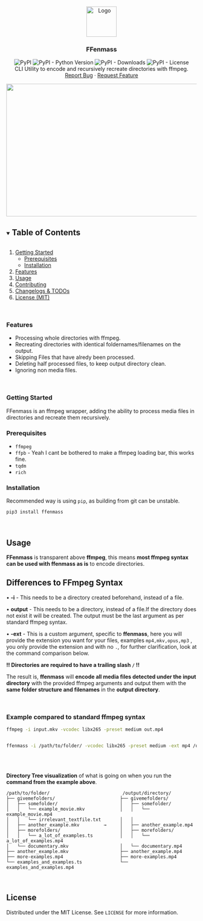 
<!-- PROJECT LOGO -->
<br />
<p align="center">
  <a href="https://github.com/NoPantsCrash/ffenmass">
    <img src="https://github.com/NoPantsCrash/ffenmass/blob/master/images/logo.png" alt="Logo" width="80" height="80">
  </a>

  <h3 align="center">FFenmass</h3>

  <p align="center">
  <img alt="PyPI" src="https://img.shields.io/pypi/v/ffenmass"> <img alt="PyPI - Python Version" src="https://img.shields.io/pypi/pyversions/ffenmass"> <img alt="PyPI - Downloads" src="https://static.pepy.tech/personalized-badge/ffenmass?period=total&units=none&left_color=grey&right_color=yellow&left_text=Downloads"> <img alt="PyPI - License" src="https://img.shields.io/pypi/l/ffenmass">
  <br />
    CLI Utility to encode and recursively recreate directories with ffmpeg. 
    <br />
    <a href="https://github.com/NoPantsCrash/ffenmass/issues">Report Bug</a>
    ·
    <a href="https://github.com/NoPantsCrash/ffenmass/issues">Request Feature</a>
  </p>
</p>

<img src="https://github.com/NoPantsCrash/ffenmass/blob/master/images/example.gif" width="1000" height="350" />

<!-- TABLE OF CONTENTS -->
<details open="open">
  <summary><h2 style="display: inline-block">Table of Contents</h2></summary>
  <ol>
    <li>
      <a href="#getting-started">Getting Started</a>
      <ul>
        <li><a href="#prerequisites">Prerequisites</a></li>
        <li><a href="#installation">Installation</a></li>
      </ul>
    </li>
    <li><a href="#features">Features</a></li>
    <li><a href="#usage">Usage</a></li>
    <li><a href="#contributing">Contributing</a></li>
    <li><a href="/CHANGELOGS.md">Changelogs & TODOs</a></li>
    <li><a href="/LICENCE">License (MIT)</a></li>
  </ol>
</details>

<br>

### Features
 - Processing whole directories with ffmpeg.
 - Recreating directories with identical foldernames/filenames on the output.
 - Skipping Files that have alredy been processed.
 - Deleting half processed files, to keep output directory clean.
 - Ignoring non media files.

<br>

<!-- GETTING STARTED -->
### Getting Started

FFenmass is an ffmpeg wrapper, adding the ability to process media files in directories and recreate them recursively.




### Prerequisites

 - `ffmpeg`
 - `ffpb` - Yeah I cant be bothered to make a ffmpeg loading bar, this works fine.
 - `tqdm`
 - `rich`



### Installation

Recommended way is using `pip`, as building from git can be unstable.
   ```bash
   pip3 install ffenmass
   ```

<br>

<!-- USAGE EXAMPLES -->
## Usage

**FFenmass** is transparent above **ffmpeg**, this means **most ffmpeg syntax can be used with ffenmass as is** to encode directories.


## Differences to FFmpeg Syntax

• **-i** - This needs to be a directory created beforehand, instead of a file.

• **output** - This needs to be a directory, instead of a file.If the directory does not exist it will be created. The output must be the last argument as per standard ffmpeg syntax.


• **-ext** - This is a custom argument, specific to **ffenmass**, here you will provide the extension you want for your files, examples `mp4,mkv,opus,mp3` , you only provide the extension and with no `.`, for further clarification, look at the command comparison below.

**!! Directories are required to have a trailing slash `/` !!**

The result is, **ffenmass** will **encode all media files detected under the input directory** with the provided ffmpeg arguments and output them with the **same folder structure and filenames** in the **output directory**.

<br>

### Example compared to standard ffmpeg syntax
```bash
ffmpeg -i input.mkv -vcodec libx265 -preset medium out.mp4


ffenmass -i /path/to/folder/ -vcodec libx265 -preset medium -ext mp4 /output/directory/
```
<br>
<br>

**Directory Tree visualization** of what is going on when you run the **command from the example above**.
```
/path/to/folder/                           /output/directory/
├── givemefolders/                        ├── givemefolders/      
│   ├── somefolder/                       │   ├── somefolder/
│   │   └── example_movie.mkv             │   │   └── example_movie.mp4
│   │   └── irrelevant_textfile.txt       │   │   
│   ├── another_example.mkv         →     │   ├── another_example.mp4
│   ├── morefolders/                      │   ├── morefolders/
│   │   └── a_lot_of_examples.ts          │   │   └── a_lot_of_examples.mp4  
│   └── documentary.mkv                   │   └── documentary.mp4
├── another_example.mkv                   ├── another_example.mp4
├── more-examples.mp4                     ├── more-examples.mp4 
└── examples_and_examples.ts              └── examples_and_examples.mp4

```



<br>



## License

Distributed under the MIT License. See `LICENSE` for more information.

